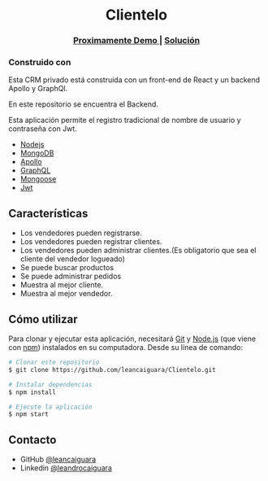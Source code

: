 <h1 align="center">Clientelo</h1>


<div align="center">
  <h3>
    <a href="https://github.com/leancaiguara">
     Proximamente Demo
    </a>
    <span> | </span>
    <a href="https://github.com/leancaiguara/Clientelo">
      Solución
    </a>
  </h3>
</div>



### Construido con

Esta CRM privado está construida con un front-end de React y un backend Apollo y GraphQl.

En este repositorio se encuentra el Backend.

Esta aplicación permite el registro tradicional de nombre de usuario y contraseña con Jwt.  


- [Nodejs](https://nodejs.org/)
- [MongoDB](https://www.mongodb.com/)
- [Apollo](https://www.apollographql.com/)
- [GraphQL](https://graphql.org/)
- [Mongoose](https://mongoosejs.com/)
- [Jwt](https://jwt.io/)


## Características

- Los vendedores pueden registrarse.
- Los vendedores pueden registrar clientes.
- Los vendedores pueden administrar clientes.(Es obligatorio que sea el cliente del vendedor logueado)
- Se puede buscar productos
- Se puede administrar pedidos
- Muestra al mejor cliente.
- Muestra al mejor vendedor.



## Cómo utilizar

<!-- Ejemplo: -->
Para clonar y ejecutar esta aplicación, necesitará [Git](https://git-scm.com) y [Node.js](https://nodejs.org/en/download/) (que viene con [npm](http://npmjs.com)) instalados en su computadora. Desde su línea de comando:

```bash
# Clonar este repositorio
$ git clone https://github.com/leancaiguara/Clientelo.git

# Instalar dependencias
$ npm install

# Ejecute la aplicación 
$ npm start
```

## Contacto

- GitHub [@leancaiguara](https://github.com/leancaiguara)
- Linkedin [@leandrocaiguara](https://www.linkedin.com/in/leandro-caiguara)
